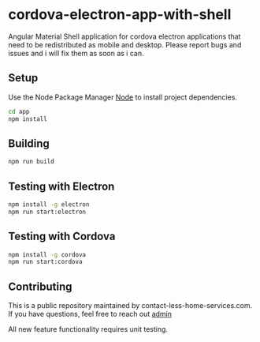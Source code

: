 # cordova-electron-app-with-shell

Angular Material Shell application for cordova electron applications that need to be redistributed as mobile and desktop. Please report bugs and issues and i will fix them as soon as i can.

## Setup

Use the Node Package Manager [Node](https://nodejs.org/en/) to install project dependencies.

```bash
cd app
npm install
```

## Building

```bash
npm run build
```

## Testing with Electron

```bash
npm install -g electron
npm run start:electron
```

## Testing with Cordova

```bash
npm install -g cordova
npm run start:cordova
```


## Contributing
This is a public repository maintained by contact-less-home-services.com. If you have questions, feel free to reach out [admin](mailto:admin@richard-grant.com)

All new feature functionality requires unit testing.
